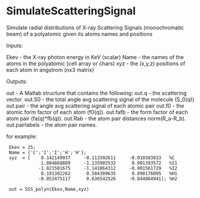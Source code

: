# SimulateScatteringSignal
Simulate radial distributions of X-ray Scattering Signals (monochromatic beam) of a polyatomic given its atoms names and positions 

Inputs:

  Ekev   - the X-ray photon energy in KeV (scalar)
  Name   - the names of the atoms in the polyatomic (cell array or chars)
  xyz    - the (x,y,z) positions of each atom in angstrom (nx3 matrix)

 Outputs:

  out            - A Matlab structure that contains the following:
  out.q          - the scattering vector.
  out.S0         - the total angle avg scattering signal of the molecule (S_0(q)) 
  out.pair       - the angle avg scattering signal of each atomic pair
  out.f0         - the atomic form factor of each atom (f0(q)).
  out.fafb       - the form factor of each atom pair (fa(q)*fb(q)).
  out.Rab        - the atom pair distances norm(R_a-R_b).
  out.pairlabels - the atom pair names.

for example:
```
 Ekev = 25;
 Name = {'C';'I';'I';'H';'H'};
 xyz  = [    0.142149937     -0.113392611     -0.010383833   %C
             1.804868889     -1.135903532      0.001393572   %I1
            -1.821501675     -1.141064312     -0.001561729   %I2
             0.191382262      0.584389635      0.898176095   %H1
            -0.052475117      0.636542526     -0.844064941]; %H2         

 out = SSS_polyn(Ekev,Name,xyz)
```
